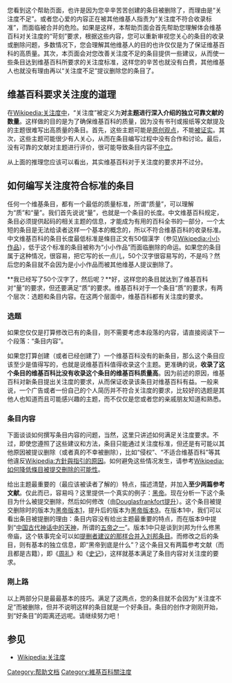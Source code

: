 您看到这个帮助页面，也许是因为您辛辛苦苦创建的条目被删除了，而理由是“关注度不足”。或者您心爱的内容正在被其他维基人指责为“关注度不符合收录标准”，而面临被合并的危险。如果是这样，本帮助页面会首先帮助您理解体会维基百科对关注度的“苛刻”要求，根据这些内容，您可以重新审视您关心的条目的收录或删除问题，多数情况下，您会理解其他维基人的目的也许仅仅是为了保证维基百科的高质量。其次，本页面会对您改善关注度不足的条目提供一些建议，从而使一些条目达到维基百科所要求的关注度标准，这样您的辛苦也就没有白费，其他维基人也就没有理由再以“关注度不足”提议删除您的条目了。

## 维基百科要求关注度的道理

在[Wikipedia:关注度中](https://zh.wikipedia.org/wiki/Wikipedia:关注度 "wikilink")，“关注度”被定义为**对主题进行深入介绍的独立可靠文献的数量**。这样做的目的是为了确保维基百科的质量，因为没有书刊或报纸等文献提及的主题很难写出高质量的条目。首先，这些主题可能是[原创观点](https://zh.wikipedia.org/wiki/Wikipedia:原创观点 "wikilink")，不能[被证实](https://zh.wikipedia.org/wiki/Wikipedia:可供查证 "wikilink")。其次，这些主题可能很少有人关心，从而在条目编写过程中没有合作和讨论。最后，没有可靠的文献对主题进行评价，很可能导致条目内容不[中立](https://zh.wikipedia.org/wiki/Wikipedia:中立的观点 "wikilink")。

从上面的推理您应该可以看出，其实维基百科对于关注度的要求并不过分。

## 如何编写关注度符合标准的条目

任何一个维基条目，都有一个最低的质量标准，所谓“质量”，可以理解为“质”和“量”。我们首先说说“量”，也就是一个条目的长度。中文维基百科规定，条目必须提供起码的相关主题的信息，才能成为有用的百科全书的一部分，一个太短的条目是无法给读者这样一个基本的概念的，所以不符合维基百科的收录标准。中文维基百科的条目长度最低标准是條目正文有50個漢字（参见[Wikipedia:小小作品](https://zh.wikipedia.org/wiki/Wikipedia:小小作品 "wikilink")），低于这个标准的条目被称为“小小作品”而面临删除的命运。如果您的条目属于这种情况，很容易，把它写的长一点儿，50个汉字很容易写的，不是吗？然后您的条目就不会因为是小小作品而被其他维基人提议删除了。

**我已经写了50个汉字了，然后呢？**好，这样您的条目就达到了维基百科对“量”的要求，但还要满足“质”的要求。维基百科对于一个条目“质”的要求，有两个层次：选题和条目内容。在这两个层面中，维基百科都有关注度的要求。

### 选题

如果您仅仅是打算修改已有的条目，则不需要考虑本段落的内容，请直接阅读下一个段落：“条目内容”。

如果您打算创建（或者已经创建了）一个维基百科没有的新条目，那么这个条目应该至少是值得写的，也就是说维基百科值得收录这个主题。更准确的说，**收录了这个条目的维基百科比没有收录这个条目的维基百科质量高**。因为前述的原因，维基百科对新条目提出关注度的要求，从而保证收录该条目对维基百科有益。一般来说，一个广告或者一份自己的个人简历并不符合关注度的要求，比较好的选题是其他人也知道而且可能感兴趣的主题，而不仅仅是您或者您的亲戚朋友知道和熟悉。

### 条目内容

下面谈谈如何撰写条目内容的问题，当然，这里只讲述如何满足关注度要求。不过，即使您遵照了这些建议和方法，条目只能通过关注度标准，但还是有可能以其他原因被提议删除（或者真的不幸被删除），比如“侵权”、“不适合维基百科”等其他違反[Wikipedia:方針與指引的原因](https://zh.wikipedia.org/wiki/Wikipedia:方針與指引 "wikilink")。如何避免这些情况发生，请参考[Wikipedia:如何降低條目被提交刪除的可能性](https://zh.wikipedia.org/wiki/Wikipedia:如何降低條目被提交刪除的可能性 "wikilink")。

给出主题最重要的（最应该被读者了解的）特点，描述清楚，并加入**至少两篇参考文献**。仅此而已，容易吗？这里提供一个真实的例子：[黑帝](../Page/黑帝.md "wikilink")。现在分析一下这个条目为什么被提交删除，然后如何修改（由[Douglasfrankfort提升](../Page/User:Douglasfrankfort.md "wikilink")）。这个条目被提交删除时的版本为[黑帝版本1](http://zh.wikipedia.org/w/index.php?title=%E9%BB%91%E5%B8%9D&oldid=4424456)，提升后的版本为[黑帝版本9](http://zh.wikipedia.org/w/index.php?title=%E9%BB%91%E5%B8%9D&oldid=4429494)。在版本1中，我们可以看出条目被提删的理由：条目内容没有给出主题最重要的特点，而在版本9中提到“[中国古代](../Page/中国.md "wikilink")[神话中的](../Page/中国神话.md "wikilink")[天神](../Page/天神.md "wikilink")，所谓的[五帝之一](../Page/五帝.md "wikilink")”。版本1中只是谈到刘邦为什么修黑帝庙，这个轶事完全可以如[提删者建议的那样合并入](https://zh.wikipedia.org/wiki/Wikipedia:删除投票和请求/2007年6月16日#黑帝 "wikilink")[刘邦条目](../Page/刘邦.md "wikilink")。而修改之后的条目，则有基本的独立信息，即“黑帝到底是什么”？这个条目又有两篇参考文献（而且都是古籍），即《[周礼](../Page/周礼.md "wikilink")》和《[史记](../Page/史记.md "wikilink")》，这样就基本满足了条目内容对关注度的要求。

### 刚上路

以上两部分只是最最基本的技巧。满足了这两点，您的条目就不会因为“关注度不足”而被删除，但并不说明这样的条目就是一个好条目。条目的创作才刚刚开始，到“好条目”的距离还远呢。请继续努力吧！

## 参见

  - [Wikipedia:关注度](https://zh.wikipedia.org/wiki/Wikipedia:关注度 "wikilink")

[Category:帮助文档](https://zh.wikipedia.org/wiki/Category:帮助文档 "wikilink")
[Category:維基百科關注度](https://zh.wikipedia.org/wiki/Category:維基百科關注度 "wikilink")